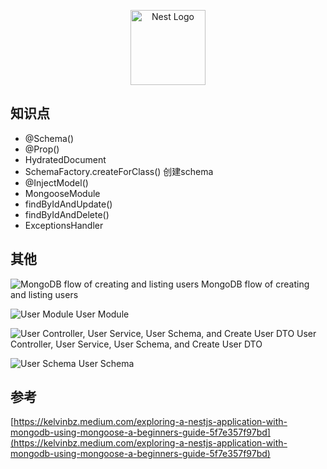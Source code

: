 <p align="center">
  <a href="http://nestjs.com/" target="blank"><img src="https://nestjs.com/img/logo-small.svg" width="120" alt="Nest Logo" /></a>
</p>

## 知识点
- @Schema()
- @Prop()
- HydratedDocument
- SchemaFactory.createForClass() 创建schema
- @InjectModel()
- MongooseModule
- findByIdAndUpdate()
- findByIdAndDelete()
- ExceptionsHandler

## 其他
![MongoDB flow of creating and listing users](https://miro.medium.com/v2/resize:fit:1400/format:webp/1*PbtUHc79z7lTefJtQ-p-yw.png "MongoDB flow of creating and listing users")
MongoDB flow of creating and listing users

![User Module](https://miro.medium.com/v2/resize:fit:1400/format:webp/1*aCkT3uzgKaLiwH06s6aqeQ.png "User Module")
User Module

![User Controller, User Service, User Schema, and Create User DTO ](https://miro.medium.com/v2/resize:fit:1400/format:webp/1*WTFi_OdDEVqsMf5sCbeHVQ.png "User Controller, User Service, User Schema, and Create User DTO")
User Controller, User Service, User Schema, and Create User DTO

![User Schema](https://miro.medium.com/v2/resize:fit:1400/format:webp/1*QcpsGmlb-xGbJkytJ5VBWg.png "User Schema")
User Schema

## 参考
[https://kelvinbz.medium.com/exploring-a-nestjs-application-with-mongodb-using-mongoose-a-beginners-guide-5f7e357f97bd](https://kelvinbz.medium.com/exploring-a-nestjs-application-with-mongodb-using-mongoose-a-beginners-guide-5f7e357f97bd)
